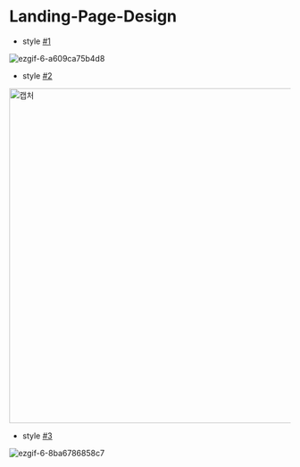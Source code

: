 # Landing-Page-Design

- style <a href="https://ji-silver.github.io/Landing-Page-Design/style1/index.html">#1</a>

![ezgif-6-a609ca75b4d8](https://user-images.githubusercontent.com/59919953/101504415-8a2d7c80-39b6-11eb-85e4-277fae949cbd.gif)

- style <a href="https://ji-silver.github.io/Landing-Page-Design/style2/index.html">#2</a>
<img width="600" alt="캡처" src="https://user-images.githubusercontent.com/59919953/101504934-1d66b200-39b7-11eb-8053-a3c36ffdd338.PNG">

- style <a href="https://ji-silver.github.io/Landing-Page-Design/style3/index.html">#3</a>

![ezgif-6-8ba6786858c7](https://user-images.githubusercontent.com/59919953/101506022-4dfb1b80-39b8-11eb-8fd9-22b5b768ed02.gif)
